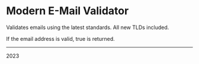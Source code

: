# Modern E-Mail Validator


Validates emails using the latest standards. 
All new TLDs included.
 
If the email address is valid, true is returned.

***

2023